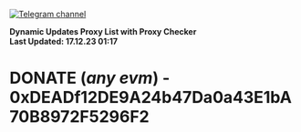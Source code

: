 [![Telegram channel](https://img.shields.io/endpoint?url=https://runkit.io/damiankrawczyk/telegram-badge/branches/master?url=https://t.me/n4z4v0d)](https://t.me/n4z4v0d) 

**Dynamic Updates Proxy List with Proxy Checker**  
**Last Updated: 17.12.23 01:17**

# DONATE (_any evm_) - 0xDEADf12DE9A24b47Da0a43E1bA70B8972F5296F2
